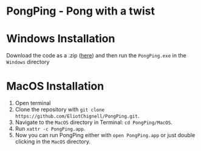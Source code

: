 # PongPing - Pong with a twist

# Windows Installation

Download the code as a .zip ([here](https://github.com/EliotChignell/PongPing/archive/refs/heads/master.zip)) and then run the `PongPing.exe` in the `Windows` directory

# MacOS Installation

1. Open terminal
2. Clone the repository with ```git clone https://github.com/EliotChignell/PongPing.git```.
3. Navigate to the `MacOS` directory in Terminal: `cd PongPing/MacOS`.
4. Run `xattr -c PongPing.app`.
5. Now you can run PongPing either with `open PongPing.app` or just double clicking in the `MacOS` directory.
